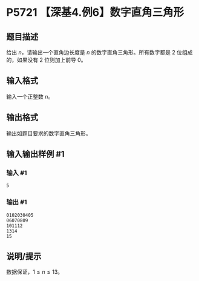 # P5721 【深基4.例6】数字直角三角形

## 题目描述

给出 $n$，请输出一个直角边长度是 $n$ 的数字直角三角形。所有数字都是 $2$ 位组成的，如果没有 $2$ 位则加上前导 $0$。

## 输入格式

输入一个正整数 $n$。

## 输出格式

输出如题目要求的数字直角三角形。

## 输入输出样例 #1

### 输入 #1

```
5
```

### 输出 #1

```
0102030405
06070809
101112
1314
15
```

## 说明/提示

数据保证，$1\le n\le13$。